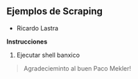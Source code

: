 ## Ejemplos de Scraping

* Ricardo Lastra 

**Instrucciones**

1. Ejecutar shell banxico

> Agradecieminto al buen Paco Mekler!